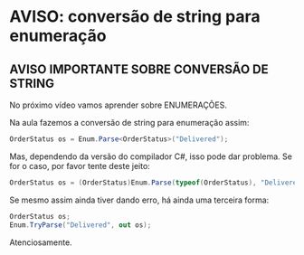 ﻿# AVISO: conversão de string para enumeração
## AVISO IMPORTANTE SOBRE CONVERSÃO DE STRING

No próximo vídeo vamos aprender sobre ENUMERAÇÕES.

Na aula fazemos a conversão de string para enumeração assim:

``` C#
OrderStatus os = Enum.Parse<OrderStatus>("Delivered");
```

Mas, dependendo da versão do compilador C#, isso pode dar problema. Se for o caso, por favor tente deste jeito:

``` C#
OrderStatus os = (OrderStatus)Enum.Parse(typeof(OrderStatus), "Delivered");
```

Se mesmo assim ainda tiver dando erro, há ainda uma terceira forma:

``` C#
OrderStatus os;
Enum.TryParse("Delivered", out os);
```
Atenciosamente.